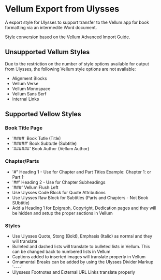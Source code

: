 # Vellum Export from Ulysses
A export style for Ulysses to support transfer to the Vellum app for book formatting
via an intermedite Word document. 

Style conversion based on the Vellum Advanced Import Guide.

## Unsupported Vellum Styles

Due to the restriction on the number of style options available for output from Ulysses, 
the following Vellum style options are not available:

- Alignment Blocks
- Vellum Verse
- Vellum Monospace
- Vellum Sans Serf
- Internal Links

## Supported Vellow Styles 

### Book Title Page

- '####' Book Tutle (Title)
- '#####' Book Subtutle (Subtitle)
- '######' Book Author (Vellum Author)

### Chapter/Parts

- '#" Heading 1 - Use for Chapter and Part Titles
  Example: Chapter 1: <Chapter name> or Part 1: <Part name>
- '##' Heading 2 - Use for Chapter Subheadings
- '###' Vellum Flush Left
- Use Ulysses Code Block for Quote Attributions
- Use Ulysses Raw Block for Subtitles (Parts and Chapters - Not Book SUbtitle)
- Add a Heading 1 for Epigraph, Copyright, Dedication pages and they will be hidden and 
  setup the proper sections in Vellum
  
### Styles

- Use Ulysses Quote, Stong (Bold), Emphasis (Italic) as normal and they will translate
- Bulleted and dashed lists will translate to bulleted lists in Vellum. 
  This can be changed back to numbered lists in Vellum
- Captions added to inserted images will translate properly in Vellum
- Ornamental Breaks can be added by using the Ulysses Divider Markup '----'
- Ulyssess Footnotes and External URL Links translate properly


